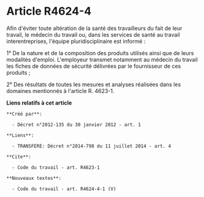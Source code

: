 # Article R4624-4

Afin d'éviter toute altération de la santé des travailleurs du fait de leur travail, le médecin du travail ou, dans les
services de santé au travail interentreprises, l'équipe pluridisciplinaire est informé : 

1° De la nature et de la composition des produits utilisés ainsi que de leurs modalités d'emploi. L'employeur transmet
notamment au médecin du travail les fiches de données de sécurité délivrées par le fournisseur de ces produits ; 

2° Des résultats de toutes les mesures et analyses réalisées dans les domaines mentionnés à l'article R. 4623-1.

**Liens relatifs à cet article**

	**Créé par**:

	  - Décret n°2012-135 du 30 janvier 2012 - art. 1

	**Liens**:

	  - TRANSFERE: Décret n°2014-798 du 11 juillet 2014 - art. 4

	**Cite**:

	  - Code du travail - art. R4623-1

	**Nouveaux textes**:

	  - Code du travail - art. R4624-4-1 (V)

